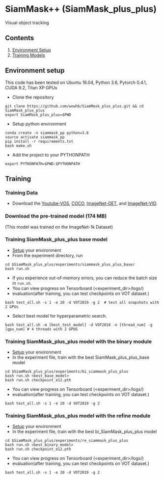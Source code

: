 # SiamMask++ (SiamMask_plus_plus)

Visual object tracking

## Contents
1. [Environment Setup](#environment-setup)
2. [Training Models](#testing-models)

## Environment setup
This code has been tested on Ubuntu 16.04, Python 3.6, Pytorch 0.4.1, CUDA 9.2, Titan XP GPUs

- Clone the repository 
```
git clone https://github.com/wowhb/SiamMask_plus_plus.git && cd SiamMask_plus_plus
export SiamMask_plus_plus=$PWD
```
- Setup python environment
```
conda create -n siammask_pp python=3.6
source activate siammask_pp
pip install -r requirements.txt
bash make.sh
```
- Add the project to your PYTHONPATH
```
export PYTHONPATH=$PWD:$PYTHONPATH
```


## Training

### Training Data 
- Download the [Youtube-VOS](https://youtube-vos.org/dataset/download/), 
[COCO](http://cocodataset.org/#download), 
[ImageNet-DET](http://image-net.org/challenges/LSVRC/2015/), 
and [ImageNet-VID](http://image-net.org/challenges/LSVRC/2015/).

### Download the pre-trained model (174 MB)
(This model was trained on the ImageNet-1k Dataset)


### Training SiamMask_plus_plus base model
- [Setup](#environment-setup) your environment
- From the experiment directory, run
```
cd $SiamMask_plus_plus/experiments/siammask_plus_plus_base/
bash run.sh
```
- If you experience out-of-memory errors, you can reduce the batch size in `run.sh`.
- You can view progress on Tensorboard (<experiment\_dir>/logs/)
- evaluation(after training, you can test checkpoints on VOT dataset.)
```shell
bash test_all.sh -s 1 -e 20 -d VOT2019 -g 2  # test all snapshots with 2 GPUs
```
- Select best model for hyperparametric search.
```shell
bash test_all.sh -m [best_test_model] -d VOT2018 -n [thread_num] -g [gpu_num] # 4 threads with 2 GPUS
```

### Training SiamMask_plus_plus model with the binary module
- [Setup](#environment-setup) your environment
- In the experiment file, train with the best SiamMask_plus_plus_base model
```
cd $SiamMask_plus_plus/experiments/bi_siammask_plus_plus
bash run.sh <best_base_model>
bash run.sh checkpoint_e12.pth
```
- You can view progress on Tensorboard (<experiment\_dir>/logs/)
- evaluation(after training, you can test checkpoints on VOT dataset.)
```shell
bash test_all.sh -s 1 -e 20 -d VOT2019 -g 2
```

### Training SiamMask_plus_plus model with the refine module
- [Setup](#environment-setup) your environment
- In the experiment file, train with the best bi_SiamMask_plus_plus model
```
cd $SiamMask_plus_plus/experiments/re_siammask_plus_plus
bash run.sh <best_binary_model>
bash run.sh checkpoint_e12.pth
```
- You can view progress on Tensorboard (<experiment\_dir>/logs/)
- evaluation(after training, you can test checkpoints on VOT dataset.)
```shell
bash test_all.sh -s 1 -e 20 -d VOT2019 -g 2
